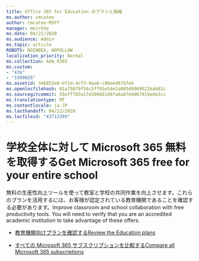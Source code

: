 ```yaml
---
title: Office 365 for Education のプランと価格
ms.author: cmcatee
author: cmcatee-MSFT
manager: mnirkhe
ms.date: 04/21/2020
ms.audience: Admin
ms.topic: article
ROBOTS: NOINDEX, NOFOLLOW
localization_priority: Normal
ms.collection: Adm_O365
ms.custom:
- "476"
- "1500026"
ms.assetid: 34b852e0-bf1d-4cf3-9aa6-c80eed67bfeb
ms.openlocfilehash: 01a75079f56c5ff91e54e2a085d9969521bab82c
ms.sourcegitcommit: 55eff703a17e500681d8fa6a87eb067019ade3cc
ms.translationtype: MT
ms.contentlocale: ja-JP
ms.lasthandoff: 04/22/2020
ms.locfileid: "43713399"
---
```

# <a name="get-microsoft-365-free-for-your-entire-school"></a><span data-ttu-id="a98bd-102">学校全体に対して Microsoft 365 無料を取得する</span><span class="sxs-lookup"><span data-stu-id="a98bd-102">Get Microsoft 365 free for your entire school</span></span>

<span data-ttu-id="a98bd-p101">無料の生産性向上ツールを使って教室と学校の共同作業を向上させます。これらのプランを活用するには、お客様が認定されている教育機関であることを確認する必要があります。</span><span class="sxs-lookup"><span data-stu-id="a98bd-p101">Improve classroom and school collaboration with free productivity tools. You will need to verify that you are an accredited academic institution to take advantage of these offers.</span></span>
  
- [<span data-ttu-id="a98bd-105">教育機関向けプランを確認する</span><span class="sxs-lookup"><span data-stu-id="a98bd-105">Review the Education plans</span></span>](https://products.office.com/academic/compare-office-365-education-plans)

- [<span data-ttu-id="a98bd-106">すべての Microsoft 365 サブスクリプションを比較する</span><span class="sxs-lookup"><span data-stu-id="a98bd-106">Compare all Microsoft 365 subscriptions</span></span>](https://products.office.com/business/compare-more-office-365-for-business-plans)